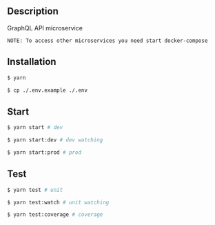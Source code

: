 ## Description

GraphQL API microservice

`NOTE: To access other microservices you need start docker-compose`

## Installation

```bash
$ yarn

$ cp ./.env.example ./.env
```

## Start

```bash
$ yarn start # dev

$ yarn start:dev # dev watching

$ yarn start:prod # prod
```

## Test

```bash
$ yarn test # unit

$ yarn test:watch # unit watching

$ yarn test:coverage # coverage
```
